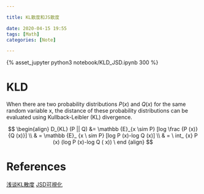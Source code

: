 ```yaml
---

title: KL散度和JS散度

date: 2020-04-15 19:55
tags: [Math]
categories: [Note]

---
```


{% asset_jupyter python3 notebook/KLD_JSD.ipynb 300 %}


# KLD

When there are two probability distributions $P(x)$ and $Q(x)$ for the same random variable x, the
distance of these probability distributions can be evaluated using Kullback-Leibler (KL) divergence.

$$ 
\begin{align}
D_{KL} (P || Q) &= \mathbb {E}_{x \sim P} [log \frac {P (x)} {Q (x)}] \\
& = \mathbb {E}_ {x \ sim P} [log P (x)-log Q (x)] \\ & = \ int_ {x} P (x) (log P (x)-log Q ( x)) \ end
{align} $$


# References

[浅谈KL散度](https://www.cnblogs.com/hxsyl/p/4910218.html)
[JSD可視化](http://yusuke-ujitoko.hatenablog.com/entry/2017/05/07/200022)
